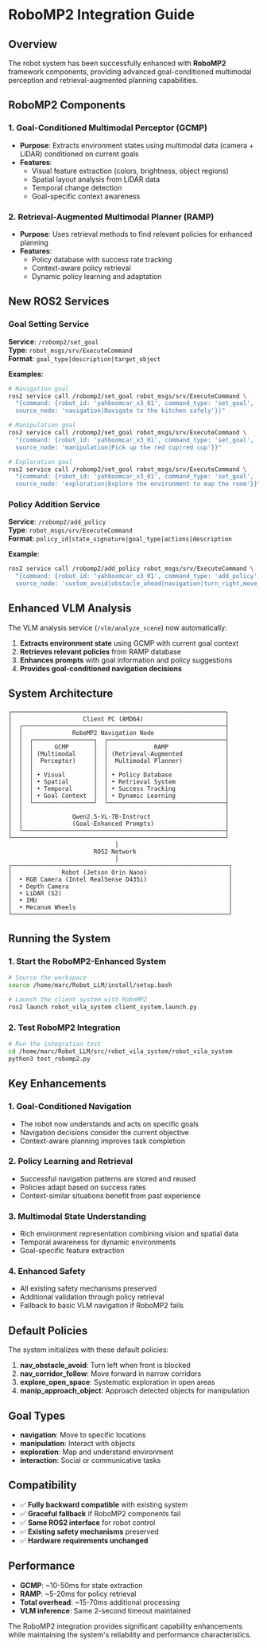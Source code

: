 # RoboMP2 Integration Guide

## Overview

The robot system has been successfully enhanced with **RoboMP2** framework components, providing advanced goal-conditioned multimodal perception and retrieval-augmented planning capabilities.

## RoboMP2 Components

### 1. Goal-Conditioned Multimodal Perceptor (GCMP)
- **Purpose**: Extracts environment states using multimodal data (camera + LiDAR) conditioned on current goals
- **Features**: 
  - Visual feature extraction (colors, brightness, object regions)
  - Spatial layout analysis from LiDAR data
  - Temporal change detection
  - Goal-specific context awareness

### 2. Retrieval-Augmented Multimodal Planner (RAMP)
- **Purpose**: Uses retrieval methods to find relevant policies for enhanced planning
- **Features**:
  - Policy database with success rate tracking
  - Context-aware policy retrieval
  - Dynamic policy learning and adaptation

## New ROS2 Services

### Goal Setting Service
**Service**: `/robomp2/set_goal`  
**Type**: `robot_msgs/srv/ExecuteCommand`  
**Format**: `goal_type|description|target_object`

**Examples**:
```bash
# Navigation goal
ros2 service call /robomp2/set_goal robot_msgs/srv/ExecuteCommand \
  "{command: {robot_id: 'yahboomcar_x3_01', command_type: 'set_goal', 
  source_node: 'navigation|Navigate to the kitchen safely'}}"

# Manipulation goal
ros2 service call /robomp2/set_goal robot_msgs/srv/ExecuteCommand \
  "{command: {robot_id: 'yahboomcar_x3_01', command_type: 'set_goal', 
  source_node: 'manipulation|Pick up the red cup|red cup'}}"

# Exploration goal
ros2 service call /robomp2/set_goal robot_msgs/srv/ExecuteCommand \
  "{command: {robot_id: 'yahboomcar_x3_01', command_type: 'set_goal', 
  source_node: 'exploration|Explore the environment to map the room'}}"
```

### Policy Addition Service
**Service**: `/robomp2/add_policy`  
**Type**: `robot_msgs/srv/ExecuteCommand`  
**Format**: `policy_id|state_signature|goal_type|actions|description`

**Example**:
```bash
ros2 service call /robomp2/add_policy robot_msgs/srv/ExecuteCommand \
  "{command: {robot_id: 'yahboomcar_x3_01', command_type: 'add_policy', 
  source_node: 'custom_avoid|obstacle_ahead|navigation|turn_right,move_forward|Turn right when obstacle ahead'}}"
```

## Enhanced VLM Analysis

The VLM analysis service (`/vlm/analyze_scene`) now automatically:
1. **Extracts environment state** using GCMP with current goal context
2. **Retrieves relevant policies** from RAMP database
3. **Enhances prompts** with goal information and policy suggestions
4. **Provides goal-conditioned navigation decisions**

## System Architecture

```
┌────────────────────────────────────────────────────────────┐
│                    Client PC (AMD64)                       │
│  ┌─────────────────────────────────────────────────────────┤
│  │              RoboMP2 Navigation Node                    │
│  │  ┌─────────────────┐  ┌─────────────────────────────────┤
│  │  │      GCMP       │  │             RAMP                │
│  │  │ (Multimodal     │  │ (Retrieval-Augmented            │
│  │  │  Perceptor)     │  │  Multimodal Planner)            │
│  │  │                 │  │                                 │
│  │  │ • Visual        │  │ • Policy Database               │
│  │  │ • Spatial       │  │ • Retrieval System              │
│  │  │ • Temporal      │  │ • Success Tracking              │
│  │  │ • Goal Context  │  │ • Dynamic Learning              │
│  │  └─────────────────┘  └─────────────────────────────────┤
│  │                                                         │
│  │              Qwen2.5-VL-7B-Instruct                     │
│  │              (Goal-Enhanced Prompts)                    │
│  └─────────────────────────────────────────────────────────┤
└────────────────────────────────────────────────────────────┘
                              │
                        ROS2 Network
                              │
┌─────────────────────────────────────────────────────────────┐
│              Robot (Jetson Orin Nano)                       │
│  • RGB Camera (Intel RealSense D435i)                       │
│  • Depth Camera                                             │
│  • LiDAR (S2)                                               │
│  • IMU                                                      │
│  • Mecanum Wheels                                           │
└─────────────────────────────────────────────────────────────┘
```

## Running the System

### 1. Start the RoboMP2-Enhanced System
```bash
# Source the workspace
source /home/marc/Robot_LLM/install/setup.bash

# Launch the client system with RoboMP2
ros2 launch robot_vila_system client_system.launch.py
```

### 2. Test RoboMP2 Integration
```bash
# Run the integration test
cd /home/marc/Robot_LLM/src/robot_vila_system/robot_vila_system
python3 test_robomp2.py
```

## Key Enhancements

### 1. Goal-Conditioned Navigation
- The robot now understands and acts on specific goals
- Navigation decisions consider the current objective
- Context-aware planning improves task completion

### 2. Policy Learning and Retrieval
- Successful navigation patterns are stored and reused
- Policies adapt based on success rates
- Context-similar situations benefit from past experience

### 3. Multimodal State Understanding
- Rich environment representation combining vision and spatial data
- Temporal awareness for dynamic environments
- Goal-specific feature extraction

### 4. Enhanced Safety
- All existing safety mechanisms preserved
- Additional validation through policy retrieval
- Fallback to basic VLM navigation if RoboMP2 fails

## Default Policies

The system initializes with these default policies:

1. **nav_obstacle_avoid**: Turn left when front is blocked
2. **nav_corridor_follow**: Move forward in narrow corridors  
3. **explore_open_space**: Systematic exploration in open areas
4. **manip_approach_object**: Approach detected objects for manipulation

## Goal Types

- **navigation**: Move to specific locations
- **manipulation**: Interact with objects
- **exploration**: Map and understand environment
- **interaction**: Social or communicative tasks

## Compatibility

- ✅ **Fully backward compatible** with existing system
- ✅ **Graceful fallback** if RoboMP2 components fail
- ✅ **Same ROS2 interface** for robot control
- ✅ **Existing safety mechanisms** preserved
- ✅ **Hardware requirements unchanged**

## Performance

- **GCMP**: ~10-50ms for state extraction
- **RAMP**: ~5-20ms for policy retrieval  
- **Total overhead**: ~15-70ms additional processing
- **VLM inference**: Same 2-second timeout maintained

The RoboMP2 integration provides significant capability enhancements while maintaining the system's reliability and performance characteristics.

